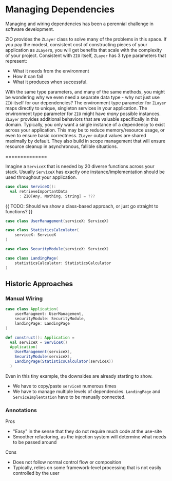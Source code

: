 # Managing Dependencies

Managing and wiring dependencies has been a perennial challenge in software development.

ZIO provides the `ZLayer` class to solve many of the problems in this space.
If you pay the modest, consistent cost of constructing pieces of your application as `ZLayer`s, you will get benefits that scale with the complexity of your project.
Consistent with `ZIO` itself, `ZLayer` has 3 type parameters that represent:

- What it needs from the environment
- How it can fail
- What it produces when successful.

With the same type parameters, and many of the same methods, you might be wondering why we even need a separate data type - why not just use `ZIO` itself for our dependencies?
The environment type parameter for `ZLayer` maps directly to unique, singleton services in your application.
The environment type parameter for `ZIO` might have *many* possible instances.
`ZLayer` provides additional behaviors that are valuable specifically in this domain.
Typically, you only want a single instance of a dependency to exist across your application.
This may be to reduce memory/resource usage, or even to ensure basic correctness.
`ZLayer` output values are shared maximally by default.
They also build in scope management that will ensure resource cleanup in asynchronous, fallible situations.


==============

Imagine a `ServiceX` that is needed by 20 diverse functions across your stack.
Usually `ServiceX` has exactly one instance/implementation should be used throughout your application.

```scala mdoc
case class ServiceX():
  val retrieveImportantData
      : ZIO[Any, Nothing, String] = ???
```
{{ TODO: Should we show a class-based approach, or just go straight to functions? }}
```scala mdoc
case class UserManagement(serviceX: ServiceX)

case class StatisticsCalculator(
    serviceX: ServiceX
)

case class SecurityModule(serviceX: ServiceX)

case class LandingPage(
    statisticsCalculator: StatisticsCalculator
)
```

## Historic Approaches

### Manual Wiring

```scala mdoc
case class Application(
    userManagment: UserManagement,
    securityModule: SecurityModule,
    landingPage: LandingPage
)

def construct(): Application =
  val serviceX = ServiceX()
  Application(
    UserManagement(serviceX),
    SecurityModule(serviceX),
    LandingPage(StatisticsCalculator(serviceX))
  )
```

Even in this tiny example, the downsides are already starting to show.

- We have to copy/paste `serviceX` numerous times
- We have to manage multiple levels of dependencies. `LandingPage` and `ServiceImplentation` have to be manually connected.


### Annotations

Pros
- "Easy" in the sense that they do not require much code at the use-site
- Smoother refactoring, as the injection system will determine what needs to be passed around

Cons
- Does not follow normal control flow or composition
- Typically, relies on some framework-level processing that is not easily controlled by the user
